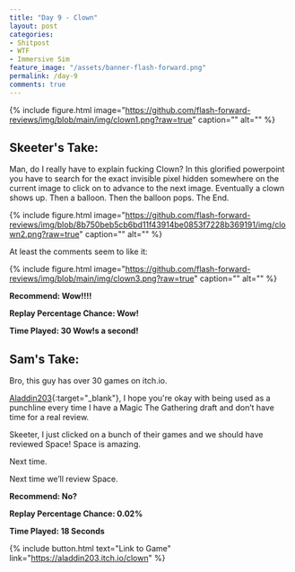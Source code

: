 ```yaml
---
title: "Day 9 - Clown"
layout: post
categories:
- Shitpost
- WTF
- Immersive Sim
feature_image: "/assets/banner-flash-forward.png"
permalink: /day-9
comments: true
---
```


{% include figure.html image="https://github.com/flash-forward-reviews/img/blob/main/img/clown1.png?raw=true" caption="" alt="" %}

## Skeeter's Take:

Man, do I really have to explain fucking Clown? 
In this glorified powerpoint you have to search for the exact invisible pixel hidden somewhere on the current image to click on to advance to the next image. Eventually a clown shows up. Then a balloon. Then the balloon pops. The End.

{% include figure.html image="https://github.com/flash-forward-reviews/img/blob/8b750beb5cb6bd11f43914be0853f7228b369191/img/clown2.png?raw=true" caption="" alt="" %}

At least the comments seem to like it: 

{% include figure.html image="https://github.com/flash-forward-reviews/img/blob/main/img/clown3.png?raw=true" caption="" alt="" %}

**Recommend: Wow!!!!**

**Replay Percentage Chance: Wow!**

**Time Played: 30 Wow!s a second!**

## Sam's Take:

Bro, this guy has over 30 games on itch.io. 

[Aladdin203](https://aladdin203.itch.io/){:target="_blank"}, I hope you're okay with being used as a punchline every time I have a Magic The Gathering draft and don’t have time for a real review.

Skeeter, I just clicked on a bunch of their games and we should have reviewed Space! Space is amazing.

Next time.

Next time we’ll review Space.

**Recommend: No?**

**Replay Percentage Chance: 0.02%**

**Time Played: 18 Seconds**

{% include button.html text="Link to Game" link="https://aladdin203.itch.io/clown" %}